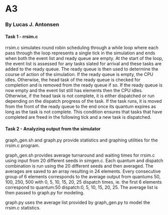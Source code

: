 # A3
### By Lucas J. Antonsen

#### Task 1 - rrsim.c

rrsim.c simulates round robin scheduling through a while loop where each pass through the loop represents a single tick in the simulation and ends when both the event list and ready 
queue are empty. At the start of the loop, the event list is assessed for any tasks slated for arrival and these tasks are added to the ready queue. The ready queue is then used to 
determine the course of action of the simulation. If the ready queue is empty, the CPU idles. Otherwise, the head task of the ready queue is checked for completion and is removed from 
the ready queue if so. If the ready queue is now empty and the event list still has elements then the CPU idles. Otherwise, if the head task is not complete, it is either dispatched 
or run depending on the dispatch progress of the task. If the task runs, it is moved from the front of the ready queue to the end once its quantum expires as long as the task is not 
complete. This condition ensures that tasks that have completed are freed in the following tick and a new task is dispatched. 


#### Task 2 - Analyzing output from the simulator
graph_gen.sh and graph.py provide statistics and graphing utilities for the rrsim.c program.

graph_gen.sh provides average turnaround and waiting times for rrsim.c using input from 20 different seeds in simgen.c. Each quantum and dispatch combination is run using the 20 
different seeds and then averaged. The averages are saved to an array resulting in 24 elements. Every consecutive group of 6 elements corresponds to the average output from quantums 
50, 100, 250, 500 with 0, 5, 10, 15, 20, 25 dispatch times, ie. the first 6 elements correspond to quantum:50 dispatch:0, 5, 10, 15, 20, 25. The average list is then passed to graph.py 
for modeling.

graph.py uses the average list provided by graph_gen.py to model the rrsim.c statistics.